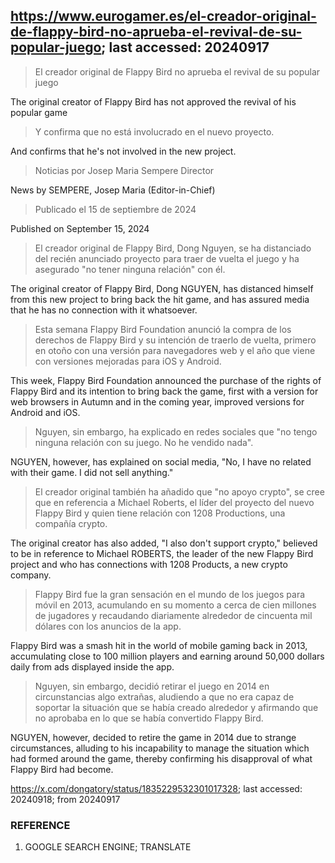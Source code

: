 ## https://www.eurogamer.es/el-creador-original-de-flappy-bird-no-aprueba-el-revival-de-su-popular-juego; last accessed: 20240917

> El creador original de Flappy Bird no aprueba el revival de su popular juego

The original creator of Flappy Bird has not approved the revival of his popular game

> Y confirma que no está involucrado en el nuevo proyecto.

And confirms that he's not involved in the new project.

> Noticias por Josep Maria Sempere Director

News by SEMPERE, Josep Maria (Editor-in-Chief)

> Publicado el 15 de septiembre de 2024

Published on September 15, 2024

> El creador original de Flappy Bird, Dong Nguyen, se ha distanciado del recién anunciado proyecto para traer de vuelta el juego y ha asegurado "no tener ninguna relación" con él.

The original creator of Flappy Bird, Dong NGUYEN, has distanced himself from this new project to bring back the hit game, and has assured media that he has no connection with it whatsoever.

> Esta semana Flappy Bird Foundation anunció la compra de los derechos de Flappy Bird y su intención de traerlo de vuelta, primero en otoño con una versión para navegadores web y el año que viene con versiones mejoradas para iOS y Android.

This week, Flappy Bird Foundation announced the purchase of the rights of Flappy Bird and its intention to bring back the game, first with a version for web browsers in Autumn and in the coming year, improved versions for Android and iOS.

> Nguyen, sin embargo, ha explicado en redes sociales que "no tengo ninguna relación con su juego. No he vendido nada".

NGUYEN, however, has explained on social media, "No, I have no related with their game. I did not sell anything."

> El creador original también ha añadido que "no apoyo crypto", se cree que en referencia a Michael Roberts, el líder del proyecto del nuevo Flappy Bird y quien tiene relación con 1208 Productions, una compañía crypto.

The original creator has also added, "I also don't support crypto," believed to be in reference to Michael ROBERTS, the leader of the new Flappy Bird project and who has connections with 1208 Products, a new crypto company.

> Flappy Bird fue la gran sensación en el mundo de los juegos para móvil en 2013, acumulando en su momento a cerca de cien millones de jugadores y recaudando diariamente alrededor de cincuenta mil dólares con los anuncios de la app.

Flappy Bird was a smash hit in the world of mobile gaming back in 2013, accumulating close to 100 million players and earning around 50,000 dollars daily from ads displayed inside the app.

> Nguyen, sin embargo, decidió retirar el juego en 2014 en circunstancias algo extrañas, aludiendo a que no era capaz de soportar la situación que se había creado alrededor y afirmando que no aprobaba en lo que se había convertido Flappy Bird. 

NGUYEN, however, decided to retire the game in 2014 due to strange circumstances, alluding to his incapability to manage the situation which had formed around the game, thereby confirming his disapproval of what Flappy Bird had become.

https://x.com/dongatory/status/1835229532301017328; last accessed: 20240918; from 20240917

### REFERENCE

1) GOOGLE SEARCH ENGINE; TRANSLATE